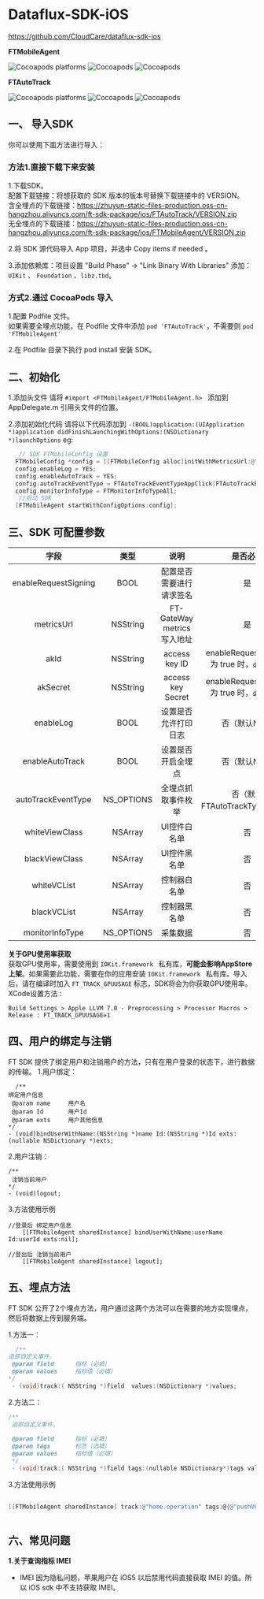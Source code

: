# Dataflux-SDK-iOS
https://github.com/CloudCare/dataflux-sdk-ios

**FTMobileAgent**

![Cocoapods platforms](https://img.shields.io/cocoapods/p/FTMobileAgent)
![Cocoapods](https://img.shields.io/cocoapods/v/FTMobileAgent)
![Cocoapods](https://img.shields.io/cocoapods/l/FTMobileAgent)

**FTAutoTrack**

![Cocoapods platforms](https://img.shields.io/cocoapods/p/FTAutoTrack)
![Cocoapods](https://img.shields.io/cocoapods/v/FTAutoTrack)
![Cocoapods](https://img.shields.io/cocoapods/l/FTAutoTrack)


## 一、 导入SDK
   你可以使用下面方法进行导入：
###  方法1.直接下载下来安装
1.下载SDK。    
  配置下载链接：将想获取的 SDK 版本的版本号替换下载链接中的 VERSION。  
	 含全埋点的下载链接：https://zhuyun-static-files-production.oss-cn-hangzhou.aliyuncs.com/ft-sdk-package/ios/FTAutoTrack/VERSION.zip   
	 无全埋点的下载链接：https://zhuyun-static-files-production.oss-cn-hangzhou.aliyuncs.com/ft-sdk-package/ios/FTMobileAgent/VERSION.zip    
	 
2.将 SDK 源代码导入 App 项目，并选中 Copy items if needed 。

3.添加依赖库：项目设置 "Build Phase" -> "Link Binary With Libraries" 添加：`UIKit` 、 `Foundation` 、`libz.tbd`。
 
   
### 方式2.通过 CocoaPods 导入

1.配置 Podfile 文件。   
   如果需要全埋点功能，在 Podfile 文件中添加  `pod 'FTAutoTrack'`，不需要则
	 `pod 'FTMobileAgent'`    
	 
2.在 Podfile 目录下执行 pod install 安装 SDK。

## 二、初始化
1.添加头文件
请将 `#import <FTMobileAgent/FTMobileAgent.h>
` 添加到 AppDelegate.m 引用头文件的位置。    

2.添加初始化代码
  请将以下代码添加到 `-(BOOL)application:(UIApplication *)application didFinishLaunchingWithOptions:(NSDictionary *)launchOptions`
  eg:
  ```objective-c
     // SDK FTMobileConfig 设置
    FTMobileConfig *config = [[FTMobileConfig alloc]initWithMetricsUrl:@"Your App metricsUrl" akId:@"Your App akId" akSecret: @"Your App akSecret" enableRequestSigning:YES];
    config.enableLog = YES;
    config.enableAutoTrack = YES;
    config.autoTrackEventType = FTAutoTrackEventTypeAppClick|FTAutoTrackEventTypeAppStart|FTAutoTrackEventTypeAppViewScreen;
    config.monitorInfoType = FTMonitorInfoTypeAll;
     //启动 SDK
    [FTMobileAgent startWithConfigOptions:config];
  ```     
      
	  



## 三、SDK 可配置参数
| 字段 | 类型 |说明|是否必须|
|:--------:|:--------:|:--------:|:--------:|
|  enableRequestSigning      |  BOOL      |配置是否需要进行请求签名  |是|
|metricsUrl|NSString|FT-GateWay metrics 写入地址|是|
|akId|NSString|access key ID| enableRequestSigning 为 true 时，必须要填|
|akSecret|NSString|access key Secret|enableRequestSigning 为 true 时，必须要填|
|enableLog|BOOL|设置是否允许打印日志|否（默认NO）|
|enableAutoTrack|BOOL|设置是否开启全埋点|否（默认NO）|
|autoTrackEventType|NS_OPTIONS|全埋点抓取事件枚举|否（默认FTAutoTrackTypeNone）|
|whiteViewClass|NSArray|UI控件白名单|否|
|blackViewClass|NSArray|UI控件黑名单|否|
|whiteVCList|NSArray|控制器白名单|否|
|blackVCList|NSArray|控制器黑名单|否|
|monitorInfoType|NS_OPTIONS|采集数据|否|

**关于GPU使用率获取**   
  获取GPU使用率，需要使用到 `IOKit.framework ` 私有库，**可能会影响AppStore上架**。如果需要此功能，需要在你的应用安装 `IOKit.framework ` 私有库。导入后，请在编译时加入 `FT_TRACK_GPUUSAGE` 标志，SDK将会为你获取GPU使用率。    
  XCode设置方法 :    
  
 ```
Build Settings > Apple LLVM 7.0 - Preprocessing > Processor Macros >
Release : FT_TRACK_GPUUSAGE=1
 ```

## 四、用户的绑定与注销 
 FT SDK 提供了绑定用户和注销用户的方法，只有在用户登录的状态下，进行数据的传输。
 1.用户绑定：
 
```
  /**
绑定用户信息
 @param name     用户名
 @param Id       用户Id
 @param exts     用户其他信息
*/
- (void)bindUserWithName:(NSString *)name Id:(NSString *)Id exts:(nullable NSDictionary *)exts;
```

2.用户注销：

```
/**
 注销当前用户
*/
- (void)logout;
```

3.方法使用示例

```
//登录后 绑定用户信息
    [[FTMobileAgent sharedInstance] bindUserWithName:userName Id:userId exts:nil];
```

```
//登出后 注销当前用户
    [[FTMobileAgent sharedInstance] logout];
```


## 五、埋点方法
 FT SDK 公开了2个埋点方法，用户通过这两个方法可以在需要的地方实现埋点，然后将数据上传到服务端。

1.方法一：

```objective-c
  /**
追踪自定义事件。
 @param field      指标（必填）
 @param values     指标值（必填）
*/ 
 - (void)track:( NSString *)field  values:(NSDictionary *)values;
```
 
2.方法二：

```objective-c
/**
 追踪自定义事件。
 
 @param field      指标（必填）
 @param tags       标签（选填）
 @param values     指标值（必填）
 */
 - (void)track:( NSString *)field tags:(nullable NSDictionary*)tags values:( NSDictionary *)values;
```

3.方法使用示例

```objective-c
   
[[FTMobileAgent sharedInstance] track:@"home.operation" tags:@{@"pushVC":@"SecondViewController"} values:@{@"event":@"BtnClick"}];
   
```


## 六、常见问题
**1.关于查询指标 IMEI**
- IMEI
   因为隐私问题，苹果用户在 iOS5 以后禁用代码直接获取 IMEI 的值。所以 iOS sdk 中不支持获取 IMEI。
   
